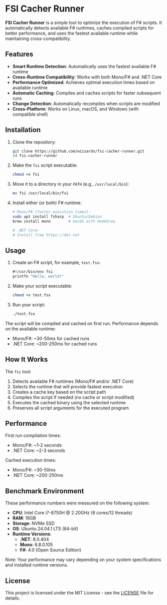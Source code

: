 # FSI Cacher Runner

**FSI Cacher Runner** is a simple tool to optimize the execution of F# scripts. It automatically detects available F# runtimes, caches compiled scripts for better performance, and uses the fastest available runtime while maintaining cross-compatibility.

## Features

- **Smart Runtime Detection**: Automatically uses the fastest available F# runtime
- **Cross-Runtime Compatibility**: Works with both Mono/F# and .NET Core
- **Performance Optimized**: Achieves optimal execution times based on available runtime
- **Automatic Caching**: Compiles and caches scripts for faster subsequent runs
- **Change Detection**: Automatically recompiles when scripts are modified
- **Cross-Platform**: Works on Linux, macOS, and Windows (with compatible shell)

## Installation

1. Clone the repository:
   ```bash
   git clone https://github.com/wizzardx/fsi-cacher-runner.git
   cd fsi-cacher-runner
   ```

2. Make the `fsi` script executable:
   ```bash
   chmod +x fsi
   ```

3. Move it to a directory in your `PATH` (e.g., `/usr/local/bin`):
   ```bash
   mv fsi /usr/local/bin/fsi
   ```

4. Install either (or both) F# runtime:
   ```bash
   # Mono/F# (faster execution times):
   sudo apt install fsharp  # Ubuntu/Debian
   brew install mono        # macOS with Homebrew

   # .NET Core:
   # Install from https://dot.net
   ```

## Usage

1. Create an F# script, for example, `test.fsx`:
   ```fsharp
   #!/usr/bin/env fsi
   printfn "Hello, world!"
   ```

2. Make your script executable:
   ```bash
   chmod +x test.fsx
   ```

3. Run your script:
   ```bash
   ./test.fsx
   ```

The script will be compiled and cached on first run. Performance depends on the available runtime:
- Mono/F#: ~30-50ms for cached runs
- .NET Core: ~200-250ms for cached runs

## How It Works

The `fsi` tool:
1. Detects available F# runtimes (Mono/F# and/or .NET Core)
2. Selects the runtime that will provide fastest execution
3. Creates a cache key based on the script path
4. Compiles the script if needed (no cache or script modified)
5. Executes the cached binary using the selected runtime
6. Preserves all script arguments for the executed program

## Performance

First run compilation times:
- Mono/F#: ~1-2 seconds
- .NET Core: ~2-3 seconds

Cached execution times:
- Mono/F#: ~30-50ms
- .NET Core: ~200-250ms

## Benchmark Environment

These performance numbers were measured on the following system:

- **CPU**: Intel Core i7-8750H @ 2.20GHz (6 cores/12 threads)
- **RAM**: 16GB
- **Storage**: NVMe SSD
- **OS**: Ubuntu 24.04.1 LTS (64-bit)
- **Runtime Versions**:
  - **.NET**: 8.0.404
  - **Mono**: 6.8.0.105
  - **F#**: 4.0 (Open Source Edition)

Note: Your performance may vary depending on your system specifications and installed runtime versions.

## License

This project is licensed under the MIT License - see the [LICENSE](LICENSE) file for details.
```
